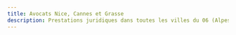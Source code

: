 ```yaml
---
title: Avocats Nice, Cannes et Grasse
description: Prestations juridiques dans toutes les villes du 06 (Alpes Maritimes)
---
```

